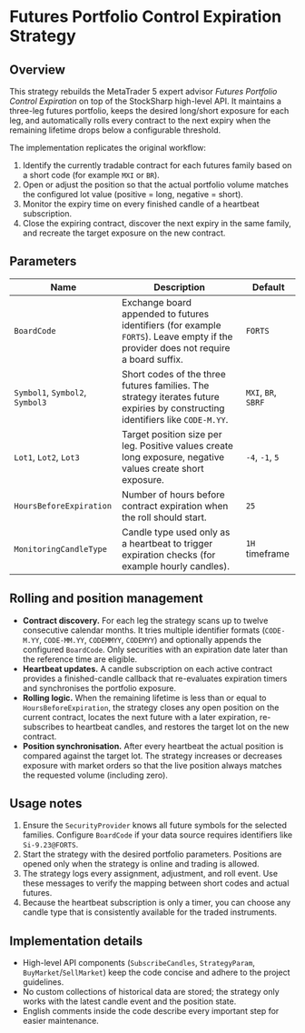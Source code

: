 # Futures Portfolio Control Expiration Strategy

## Overview
This strategy rebuilds the MetaTrader 5 expert advisor *Futures Portfolio Control Expiration* on top of the StockSharp high-level API. It maintains a three-leg futures portfolio, keeps the desired long/short exposure for each leg, and automatically rolls every contract to the next expiry when the remaining lifetime drops below a configurable threshold.

The implementation replicates the original workflow:
1. Identify the currently tradable contract for each futures family based on a short code (for example `MXI` or `BR`).
2. Open or adjust the position so that the actual portfolio volume matches the configured lot value (positive = long, negative = short).
3. Monitor the expiry time on every finished candle of a heartbeat subscription.
4. Close the expiring contract, discover the next expiry in the same family, and recreate the target exposure on the new contract.

## Parameters
| Name | Description | Default |
| --- | --- | --- |
| `BoardCode` | Exchange board appended to futures identifiers (for example `FORTS`). Leave empty if the provider does not require a board suffix. | `FORTS` |
| `Symbol1`, `Symbol2`, `Symbol3` | Short codes of the three futures families. The strategy iterates future expiries by constructing identifiers like `CODE-M.YY`. | `MXI`, `BR`, `SBRF` |
| `Lot1`, `Lot2`, `Lot3` | Target position size per leg. Positive values create long exposure, negative values create short exposure. | `-4`, `-1`, `5` |
| `HoursBeforeExpiration` | Number of hours before contract expiration when the roll should start. | `25` |
| `MonitoringCandleType` | Candle type used only as a heartbeat to trigger expiration checks (for example hourly candles). | `1H` timeframe |

## Rolling and position management
- **Contract discovery.** For each leg the strategy scans up to twelve consecutive calendar months. It tries multiple identifier formats (`CODE-M.YY`, `CODE-MM.YY`, `CODEMMYY`, `CODEMYY`) and optionally appends the configured `BoardCode`. Only securities with an expiration date later than the reference time are eligible.
- **Heartbeat updates.** A candle subscription on each active contract provides a finished-candle callback that re-evaluates expiration timers and synchronises the portfolio exposure.
- **Rolling logic.** When the remaining lifetime is less than or equal to `HoursBeforeExpiration`, the strategy closes any open position on the current contract, locates the next future with a later expiration, re-subscribes to heartbeat candles, and restores the target lot on the new contract.
- **Position synchronisation.** After every heartbeat the actual position is compared against the target lot. The strategy increases or decreases exposure with market orders so that the live position always matches the requested volume (including zero).

## Usage notes
1. Ensure the `SecurityProvider` knows all future symbols for the selected families. Configure `BoardCode` if your data source requires identifiers like `Si-9.23@FORTS`.
2. Start the strategy with the desired portfolio parameters. Positions are opened only when the strategy is online and trading is allowed.
3. The strategy logs every assignment, adjustment, and roll event. Use these messages to verify the mapping between short codes and actual futures.
4. Because the heartbeat subscription is only a timer, you can choose any candle type that is consistently available for the traded instruments.

## Implementation details
- High-level API components (`SubscribeCandles`, `StrategyParam`, `BuyMarket`/`SellMarket`) keep the code concise and adhere to the project guidelines.
- No custom collections of historical data are stored; the strategy only works with the latest candle event and the position state.
- English comments inside the code describe every important step for easier maintenance.
